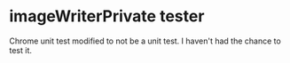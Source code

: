 # imageWriterPrivate tester
Chrome unit test modified to not be a unit test. I haven't had the chance to test it.
